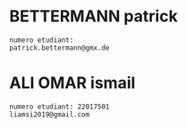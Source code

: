 # BETTERMANN patrick
    numero etudiant: 
    patrick.bettermann@gmx.de  

# ALI OMAR ismail  
    numero etudiant: 22017501 
    liamsi2019@gmail.com  

